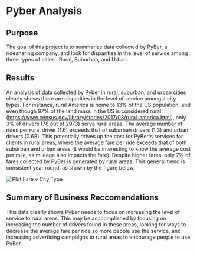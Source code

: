 # Pyber Analysis

## Purpose

The goal of this project is to summarize data collected by PyBer, a ridesharing company, and look for disparities in the level of service among three types of cities : Rural, Suburban, and Urban.

## Results

An analysis of data collected by Pyber in rural, suburban, and urban cities clearly shows there are disparities in the level of service amongst city types. For instance, rural America is home to 13% of the US population, and even though 97% of the land mass in the US is considered rural (https://www.census.gov/library/stories/2017/08/rural-america.html), only 3% of drivers (78 out of 2973) serve rural areas. The average number of rides per rural driver (1.6) exceeds that of suburban drivers (1.3) and urban drivers (0.68). This potentially drives up the cost for PyBer's services for clients in rural areas, where the average fare per ride exceeds that of both suburban and urban areas (it would be interesting to know the average cost per mile, as mileage also impacts the fare). Despite higher fares, only 7% of fares collected by PyBer is generated by rural areas. This general trend is consistent year round, as shown by the figure below.

![Plot Fare v City Type](/Users/catherinesmith/Desktop/unc_bootcamp/module_5/Challenge/UNCBC-HW5-PyBer/analysis/PyBer_fare_summary.png)

## Summary of Business Reccomendations

This data clearly shows PyBer needs to focus on increasing the level of service to rural areas. This may be acccomplished by focusing on increasing the number of drivers found in these areas, looking for ways to decrease the average fare per ride so more people use the service, and increasing advertising campaigns to rural areas to encourage people to use PyBer. 